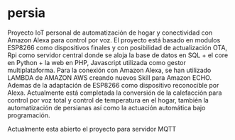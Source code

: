 # persia
Proyecto IoT personal de automatización de hogar y conectividad con Amazon Alexa para control por voz.
El proyecto está basado en modulos ESP8266 como dispositivos finales y con posibilidad de actualización OTA, 
Rpi como servidor central donde se aloja la base de datos en SQL + el core en Python + la web en PHP, 
Javascript utilizada como gestor multiplataforma.
Para la conexión con Amazon Alexa, se han utilizado LAMBDA de AMAZON AWS creando nuevos Skill para Amazon ECHO. 
Ademas de la adaptación de ESP8266 como dispositivo reconocible por Alexa.
Actualmente está completada la conversión de la calefacción para control por voz total y control de temperatura en el hogar, 
también la automatización de persianas así como la actuación automática bajo programación.

Actualmente esta abierto el proyecto para servidor MQTT
